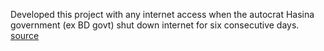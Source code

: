 Developed this project with any internet access when the autocrat Hasina government (ex BD govt) shut down internet for six consecutive days. [source](https://www.benarnews.org/english/news/bengali/bangladesh-unrest-internet-shutdown-timeline-07242024125552.html)
